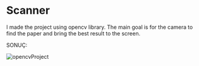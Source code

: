 # Scanner
I made the project using opencv library. The main goal is for the camera to find the paper and bring the best result to the screen.

SONUÇ:

![opencvProject](https://user-images.githubusercontent.com/57727223/149513447-1e6765c8-c73e-48ad-8cb5-77c8081c90f1.PNG)
